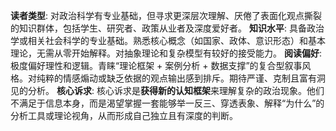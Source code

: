 **读者类型**: 对政治科学有专业基础，但寻求更深层次理解、厌倦了表面化观点撕裂的知识群体，包括学生、研究者、政策从业者及深度爱好者。
**知识水平**: 具备政治学或相关社会科学的专业基础。熟悉核心概念（如国家、政体、意识形态）和基本理论，无需从零开始解释。对抽象理论和复杂模型有较好的接受能力。
**阅读偏好**: 极度偏好理性和逻辑。青睐“理论框架 + 案例分析 + 数据支撑”的复合型叙事风格。对纯粹的情感煽动或缺乏依据的观点输出感到排斥。期待严谨、克制且富有洞见的分析。
**核心诉求**: 核心诉求是**获得新的认知框架**来理解复杂的政治现象。他们不满足于信息本身，而是渴望掌握一套能够举一反三、穿透表象、解释“为什么”的分析工具或理论视角，从而形成自己独立且有深度的判断。